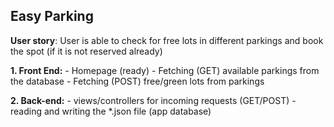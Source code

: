## **Easy Parking**

**User story**:
User is able to check for free lots in different parkings and book the spot (if it is not reserved already)

**1. Front End:**
    - Homepage (ready)
    - Fetching (GET) available parkings from the database 
    - Fetching (POST) free/green lots from parkings 

**2. Back-end:**
    - views/controllers for incoming requests (GET/POST)
    - reading and writing the *.json file (app database)
